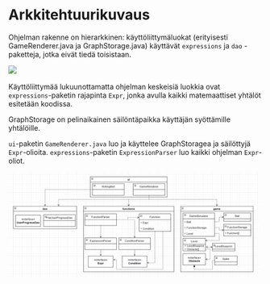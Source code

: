 # Arkkitehtuurikuvaus

Ohjelman rakenne on hierarkkinen: käyttöliittymäluokat (erityisesti GameRenderer.java ja GraphStorage.java) käyttävät `expressions` ja `dao` -paketteja, jotka eivät tiedä toisistaan.

<img src="https://raw.githubusercontent.com/kbjakex/ot-harjoitystyo/main/dokumentaatio/kuvat/pakkauskaavio.png" width="500">

Käyttöliittymää lukuunottamatta ohjelman keskeisiä luokkia ovat `expressions`-paketin rajapinta `Expr`, jonka avulla kaikki matemaattiset yhtälöt esitetään koodissa. 

GraphStorage on pelinaikainen säilöntäpaikka käyttäjän syöttämille yhtälöille. 

`ui`-paketin `GameRenderer.java` luo ja käyttelee GraphStoragea ja säilöttyjä `Expr`-olioita. `expressions`-paketin `ExpressionParser` luo kaikki ohjelman `Expr`-oliot.

<img src="https://raw.githubusercontent.com/kbjakex/ot-harjoitystyo/main/dokumentaatio/kuvat/luokkakaavio.png" width="500">

